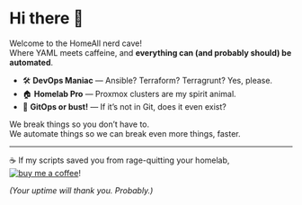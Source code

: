 # Hi there 👋

Welcome to the HomeAll nerd cave!  
Where YAML meets caffeine, and **everything can (and probably should) be automated**.

- 🛠️ **DevOps Maniac** — Ansible? Terraform? Terragrunt? Yes, please.
- 🏠 **Homelab Pro** — Proxmox clusters are my spirit animal.
- 🚀 **GitOps or bust!** — If it’s not in Git, does it even exist?

We break things so you don’t have to.  
We automate things so we can break even more things, faster.

---

☕️ If my scripts saved you from rage-quitting your homelab, [![buy me a coffee](https://img.shields.io/badge/buy%20be%20a%20coffee-yellow?logo=buymeacoffee&logoColor=white)](https://buymeacoffee.com/homeall)!

*(Your uptime will thank you. Probably.)*
